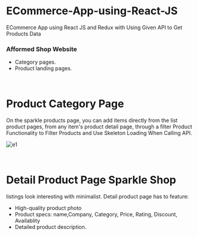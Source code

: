 
# ECommerce-App-using-React-JS
ECommerce App using React JS and Redux with Using Given  API to Get Products Data



### **Afformed Shop Website**

<ul>
  <li>Category pages.</li>
  <li>Product landing pages.</li>
</ul>

<br>


Product Category Page 
=======================

On the sparkle products page, you can add items directly from the list product pages, from any item's product detail page, through a filter Product Functionality to Filter Products and Use Skeleton Loading When Calling API. 

![e1](https://github.com/user-attachments/assets/cf9cbf70-f8f2-4f7c-a596-985add34578d)


<br>

Detail Product Page Sparkle Shop
=======================

listings look interesting with minimalist. Detail product page has to feature:

<ul>
  <li>High-quality product photo</li>
  <li>Product specs: name,Company, Category, Price, Rating, Discount, Availablity</li>
  <li>Detailed product description.</li>
</ul>

